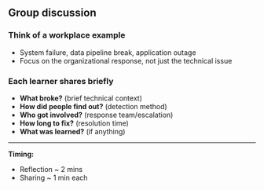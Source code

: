 ## Group discussion 

### Think of a workplace example

- System failure, data pipeline break, application outage
- Focus on the organizational response, not just the technical issue

### Each learner shares briefly

- **What broke?** (brief technical context)
- **How did people find out?** (detection method)
- **Who got involved?** (response team/escalation)
- **How long to fix?** (resolution time)
- **What was learned?** (if anything)

<hr>

**Timing:**

- Reflection ~ 2 mins
- Sharing ~ 1 min each

